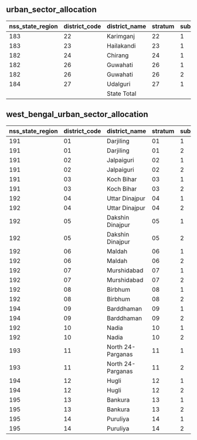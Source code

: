 ## urban_sector_allocation
| nss_state_region | district_code | district_name | stratum | sub_stratum | size_zst | central_sample | state_sample |
|---|---|---|---|---|---|---|---|
| 183 | 22 | Karimganj | 22 | 1 | 163 | 2 | 2 |
| 183 | 23 | Hailakandi | 23 | 1 | 68 | 2 | 2 |
| 182 | 24 | Chirang | 24 | 1 | 22 | 2 | 2 |
| 182 | 26 | Guwahati | 26 | 1 | 22 | 2 | 2 |
| 182 | 26 | Guwahati | 26 | 2 | 1740 | 4 | 4 |
| 184 | 27 | Udalguri | 27 | 1 | 49 | 2 | 2 |
|  |  | State Total |  |  | 7254 | 68 | 68 |
## west_bengal_urban_sector_allocation
| nss_state_region | district_code | district_name | stratum | sub_stratum | size_zst | central_sample | state_sample |
|---|---|---|---|---|---|---|---|
| 191 | 01 | Darjiling | 01 | 1 | 632 | 2 | 2 |
| 191 | 01 | Darjiling | 01 | 2 | 1290 | 6 | 6 |
| 191 | 02 | Jalpaiguri | 02 | 1 | 716 | 6 | 6 |
| 191 | 02 | Jalpaiguri | 02 | 2 | 491 | 6 | 6 |
| 191 | 03 | Koch Bihar | 03 | 1 | 446 | 2 | 2 |
| 191 | 03 | Koch Bihar | 03 | 2 | 179 | 2 | 2 |
| 192 | 04 | Uttar Dinajpur | 04 | 1 | 99 | 2 | 2 |
| 192 | 04 | Uttar Dinajpur | 04 | 2 | 457 | 2 | 2 |
| 192 | 05 | Dakshin Dinajpur | 05 | 1 | 52 | 2 | 2 |
| 192 | 05 | Dakshin Dinajpur | 05 | 2 | 282 | 2 | 2 |
| 192 | 06 | Maldah | 06 | 1 | 475 | 2 | 2 |
| 192 | 06 | Maldah | 06 | 2 | 581 | 4 | 4 |
| 192 | 07 | Murshidabad | 07 | 1 | 1158 | 8 | 8 |
| 192 | 07 | Murshidabad | 07 | 2 | 561 | 6 | 6 |
| 192 | 08 | Birbhum | 08 | 1 | 588 | 4 | 4 |
| 192 | 08 | Birbhum | 08 | 2 | 164 | 2 | 2 |
| 194 | 09 | Barddhaman | 09 | 1 | 1635 | 10 | 10 |
| 194 | 09 | Barddhaman | 09 | 2 | 3371 | 22 | 22 |
| 192 | 10 | Nadia | 10 | 1 | 1234 | 8 | 8 |
| 192 | 10 | Nadia | 10 | 2 | 1298 | 8 | 8 |
| 193 | 11 | North 24-Parganas | 11 | 1 | 1274 | 6 | 6 |
| 193 | 11 | North 24-Parganas | 11 | 2 | 8259 | 42 | 42 |
| 194 | 12 | Hugli | 12 | 1 | 1316 | 8 | 8 |
| 194 | 12 | Hugli | 12 | 2 | 1993 | 14 | 14 |
| 195 | 13 | Bankura | 13 | 1 | 179 | 2 | 2 |
| 195 | 13 | Bankura | 13 | 2 | 390 | 2 | 2 |
| 195 | 14 | Puruliya | 14 | 1 | 493 | 2 | 2 |
| 195 | 14 | Puruliya | 14 | 2 | 287 | 2 | 2 |
